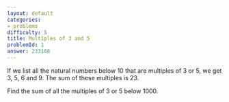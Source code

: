 ```yaml
---
layout: default
categories:
- problems
difficulty: 5
title: Multiples of 3 and 5
problemId: 1
answer: 233168
---
```

If we list all the natural numbers below 10 that are multiples of 3 or 5, we get 3, 5, 6 and 9. The sum of these multiples is 23.

Find the sum of all the multiples of 3 or 5 below 1000.
